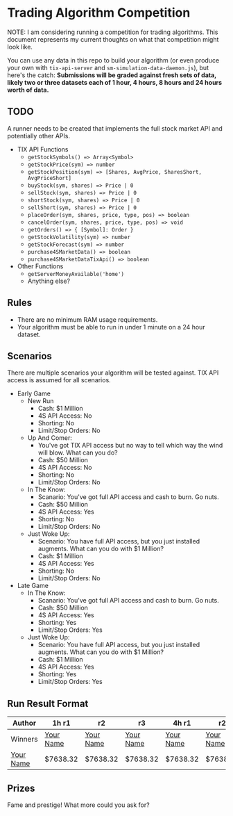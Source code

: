 # Trading Algorithm Competition

NOTE: I am considering running a competition for trading algorithms.
This document represents my current thoughts on what that competition
might look like.

You can use any data in this repo to build your algorithm (or even
produce your own with `tix-api-server` and `sm-simulation-data-daemon.js`),
but here's the catch: **Submissions will be graded against fresh sets
of data, likely two or three datasets each of 1 hour, 4 hours, 8 hours and
24 hours worth of data.**

## TODO

A runner needs to be created that implements the full stock market API
and potentially other APIs.

- TIX API Functions
  - `getStockSymbols() => Array<Symbol>`
  - `getStockPrice(sym) => number`
  - `getStockPosition(sym) => [Shares, AvgPrice, SharesShort, AvgPriceShort]`
  - `buyStock(sym, shares) => Price | 0`
  - `sellStock(sym, shares) => Price | 0`
  - `shortStock(sym, shares) => Price | 0`
  - `sellShort(sym, shares) => Price | 0`
  - `placeOrder(sym, shares, price, type, pos) => boolean`
  - `cancelOrder(sym, shares, price, type, pos) => void`
  - `getOrders() => { [Symbol]: Order }`
  - `getStockVolatility(sym) => number`
  - `getStockForecast(sym) => number`
  - `purchase4SMarketData() => boolean`
  - `purchase4SMarketDataTixApi() => boolean`
- Other Functions
  - `getServerMoneyAvailable('home')`
  - Anything else?

## Rules

- There are no minimum RAM usage requirements.
- Your algorithm must be able to run in under 1 minute on a 24 hour dataset.

## Scenarios

There are multiple scenarios your algorithm will be tested against.
TIX API access is assumed for all scenarios.

- Early Game
  - New Run
    - Cash: \$1 Million
    - 4S API Access: No
    - Shorting: No
    - Limit/Stop Orders: No
  - Up And Comer:
    - You've got TIX API access but no way to tell which way the wind will
      blow. What can you do?
    - Cash: \$50 Million
    - 4S API Access: No
    - Shorting: No
    - Limit/Stop Orders: No
  - In The Know:
    - Scanario: You've got full API access and cash to burn. Go nuts.
    - Cash: \$50 Million
    - 4S API Access: Yes
    - Shorting: No
    - Limit/Stop Orders: No
  - Just Woke Up:
    - Scenario: You have full API access, but you just installed augments.
      What can you do with \$1 Million?
    - Cash: \$1 Million
    - 4S API Access: Yes
    - Shorting: No
    - Limit/Stop Orders: No
- Late Game
  - In The Know:
    - Scanario: You've got full API access and cash to burn. Go nuts.
    - Cash: \$50 Million
    - 4S API Access: Yes
    - Shorting: Yes
    - Limit/Stop Orders: Yes
  - Just Woke Up:
    - Scenario: You have full API access, but you just installed augments.
      What can you do with \$1 Million?
    - Cash: \$1 Million
    - 4S API Access: Yes
    - Shorting: Yes
    - Limit/Stop Orders: Yes

## Run Result Format

| Author                                   | 1h r1                                    | r2                                       | r3                                       | 4h r1                                    | r2                                       | r3                                       | 8h r1                                    | r2                                       | r3                                       | 24h r1                                   | r2                                       | r3                                       |
| ---------------------------------------- | ---------------------------------------- | ---------------------------------------- | ---------------------------------------- | ---------------------------------------- | ---------------------------------------- | ---------------------------------------- | ---------------------------------------- | ---------------------------------------- | ---------------------------------------- | ---------------------------------------- | ---------------------------------------- | ---------------------------------------- |
| Winners                                  | [Your Name](https://github.com/yourname) | [Your Name](https://github.com/yourname) | [Your Name](https://github.com/yourname) | [Your Name](https://github.com/yourname) | [Your Name](https://github.com/yourname) | [Your Name](https://github.com/yourname) | [Your Name](https://github.com/yourname) | [Your Name](https://github.com/yourname) | [Your Name](https://github.com/yourname) | [Your Name](https://github.com/yourname) | [Your Name](https://github.com/yourname) | [Your Name](https://github.com/yourname) |
| [Your Name](https://github.com/yourname) | \$7638.32                                | \$7638.32                                | \$7638.32                                | \$7638.32                                | \$7638.32                                | \$7638.32                                | \$7638.32                                | \$7638.32                                | \$7638.32                                | \$7638.32                                | \$7638.32                                | \$7638.32                                |

## Prizes

Fame and prestige! What more could you ask for?
